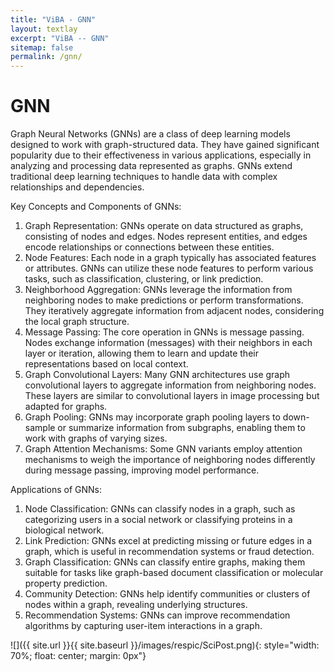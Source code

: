 ```yaml
---
title: "ViBA - GNN"
layout: textlay
excerpt: "ViBA -- GNN"
sitemap: false
permalink: /gnn/
---
```


# GNN

Graph Neural Networks (GNNs) are a class of deep learning models designed to work with graph-structured data. They have gained significant popularity due to their effectiveness in various applications, especially in analyzing and processing data represented as graphs. GNNs extend traditional deep learning techniques to handle data with complex relationships and dependencies.

Key Concepts and Components of GNNs:
1.	Graph Representation: GNNs operate on data structured as graphs, consisting of nodes and edges. Nodes represent entities, and edges encode relationships or connections between these entities.
2.	Node Features: Each node in a graph typically has associated features or attributes. GNNs can utilize these node features to perform various tasks, such as classification, clustering, or link prediction.
3.	Neighborhood Aggregation: GNNs leverage the information from neighboring nodes to make predictions or perform transformations. They iteratively aggregate information from adjacent nodes, considering the local graph structure.
4.	Message Passing: The core operation in GNNs is message passing. Nodes exchange information (messages) with their neighbors in each layer or iteration, allowing them to learn and update their representations based on local context.
5.	Graph Convolutional Layers: Many GNN architectures use graph convolutional layers to aggregate information from neighboring nodes. These layers are similar to convolutional layers in image processing but adapted for graphs.
6.	Graph Pooling: GNNs may incorporate graph pooling layers to down-sample or summarize information from subgraphs, enabling them to work with graphs of varying sizes.
7.	Graph Attention Mechanisms: Some GNN variants employ attention mechanisms to weigh the importance of neighboring nodes differently during message passing, improving model performance.

Applications of GNNs:
1.	Node Classification: GNNs can classify nodes in a graph, such as categorizing users in a social network or classifying proteins in a biological network.
2.	Link Prediction: GNNs excel at predicting missing or future edges in a graph, which is useful in recommendation systems or fraud detection.
3.	Graph Classification: GNNs can classify entire graphs, making them suitable for tasks like graph-based document classification or molecular property prediction.
4.	Community Detection: GNNs help identify communities or clusters of nodes within a graph, revealing underlying structures.
5.	Recommendation Systems: GNNs can improve recommendation algorithms by capturing user-item interactions in a graph.


![]({{ site.url }}{{ site.baseurl }}/images/respic/SciPost.png){: style="width: 70%; float: center; margin: 0px"}

